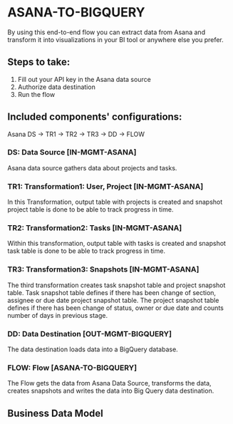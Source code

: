 # ASANA-TO-BIGQUERY

By using this end-to-end flow you can extract data from Asana and transform it into visualizations in your BI tool or anywhere else you prefer.

## Steps to take:
1. Fill out your API key in the Asana data source
2. Authorize data destination
3. Run the flow

## Included components' configurations:

Asana DS -> TR1 -> TR2 -> TR3 -> DD -> FLOW


### DS: Data Source [IN-MGMT-ASANA]

Asana data source gathers data about projects and tasks.

### TR1: Transformation1: User, Project [IN-MGMT-ASANA] 

In this Transformation, output table with projects is created and snapshot project table is done to be able to track progress in time.

### TR2: Transformation2: Tasks [IN-MGMT-ASANA]

Within this transformation, output table with tasks is created and snapshot task table is done to be able to track progress in time.

### TR3: Transformation3: Snapshots [IN-MGMT-ASANA]

The third transformation creates task snapshot table and project snapshot table. Task snapshot table defines if there has been change of section, assignee or due date project snapshot table. The project snapshot table defines if there has been change of status, owner or due date and counts number of days in previous stage.

### DD: Data Destination [OUT-MGMT-BIGQUERY]

The data destination loads data into a BigQuery database.

### FLOW: Flow [ASANA-TO-BIGQUERY] 

The Flow gets the data from Asana Data Source, transforms the data, creates snapshots and writes the data into Big Query data destination.

## Business Data Model



